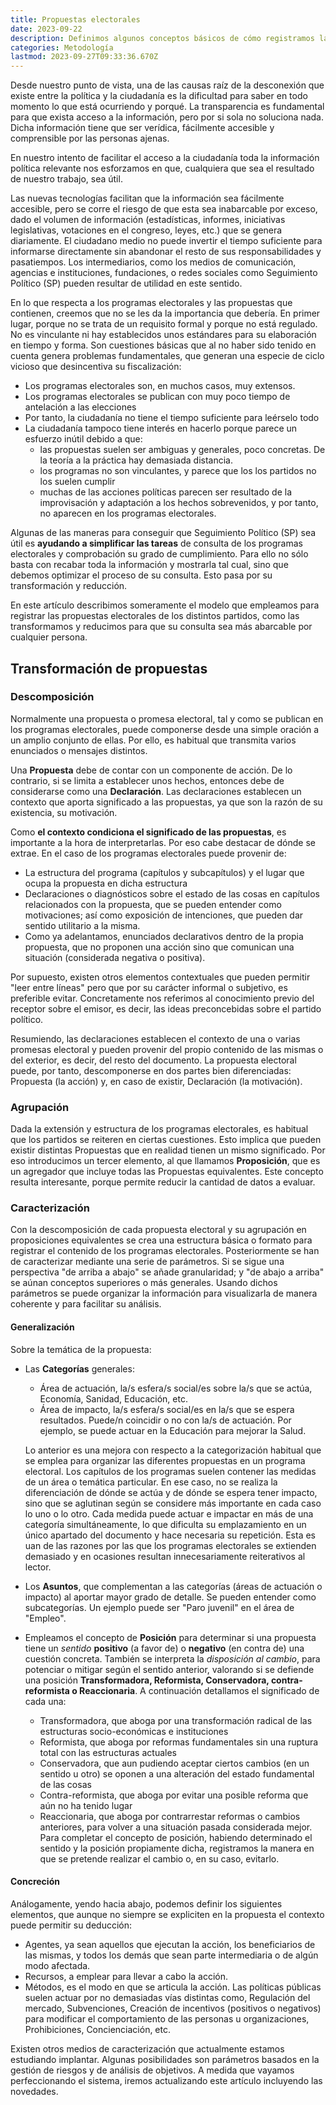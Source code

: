 ```yaml
---
title: Propuestas electorales
date: 2023-09-22
description: Definimos algunos conceptos básicos de cómo registramos las propuestas y detallamos los parámetros que empleamos para su caracterización.
categories: Metodología
lastmod: 2023-09-27T09:33:36.670Z
---
```

Desde nuestro punto de vista, una de las causas raíz de la desconexión que existe entre la política y la ciudadanía es la dificultad para saber en todo momento lo que está ocurriendo y porqué. La transparencia es fundamental para que exista acceso a la información, pero por si sola no soluciona nada. Dicha información tiene que ser verídica, fácilmente accesible y comprensible por las personas ajenas.  

En nuestro intento de facilitar el acceso a la ciudadanía toda la información política relevante nos esforzamos en que, cualquiera que sea el resultado de nuestro trabajo, sea útil. 

Las nuevas tecnologías facilitan que la información sea fácilmente accesible, pero se corre el riesgo de que esta sea inabarcable por exceso, dado el volumen de información (estadísticas, informes, iniciativas legislativas, votaciones en el congreso, leyes, etc.) que se genera diariamente. El ciudadano medio no puede invertir el tiempo suficiente para informarse directamente sin abandonar el resto de sus responsabilidades y pasatiempos. Los intermediarios, como los medios de comunicación, agencias e instituciones, fundaciones, o redes sociales como Seguimiento Político (SP) pueden resultar de utilidad en este sentido.

En lo que respecta a los programas electorales y las propuestas que contienen, creemos que no se les da la importancia que debería. En primer lugar, porque no se trata de un requisito formal y porque no está regulado. No es vinculante ni hay establecidos unos estándares para su elaboración en tiempo y forma. Son cuestiones básicas que al no haber sido tenido en cuenta genera problemas fundamentales, que generan una especie de ciclo vicioso que desincentiva su fiscalización:
- Los programas electorales son, en muchos casos, muy extensos.
- Los programas electorales se publican con muy poco tiempo de antelación a las elecciones
- Por tanto, la ciudadanía no tiene el tiempo suficiente para leérselo todo
- La ciudadanía tampoco tiene interés en hacerlo porque parece un esfuerzo inútil debido a que:
    - las propuestas suelen ser ambiguas y generales, poco concretas. De la teoría a la práctica hay demasiada distancia.
    - los programas no son vinculantes, y parece que los los partidos no los suelen cumplir
    - muchas de las acciones políticas parecen ser resultado de la improvisación y adaptación a los hechos sobrevenidos, y por tanto, no aparecen en los programas electorales. 

Algunas de las maneras para conseguir que Seguimiento Político (SP) sea útil es **ayudando a simplificar las tareas** de  consulta de los programas electorales y comprobación su grado de cumplimiento. Para ello no sólo basta con recabar toda la información y mostrarla tal cual, sino que debemos optimizar el proceso de su consulta. Esto pasa por su transformación y reducción. 

En este artículo describimos someramente el modelo que empleamos para registrar las propuestas electorales de los distintos partidos, como las transformamos y reducimos para que su consulta sea más abarcable por cualquier persona. 

## Transformación de propuestas
### Descomposición
Normalmente una propuesta o promesa electoral, tal y como se publican en los programas electorales, puede componerse desde una simple oración a un amplio conjunto de ellas. Por ello, es habitual que transmita varios enunciados o mensajes distintos. 

Una **Propuesta** debe de contar con un componente de acción. De lo contrario, si se limita a establecer unos hechos, entonces debe de considerarse como una **Declaración**. Las declaraciones establecen un contexto que aporta significado a las propuestas, ya que son la razón de su existencia, su motivación.

Como __el contexto condiciona el significado de las propuestas__, es importante a la hora de interpretarlas. Por eso cabe destacar de dónde se extrae. En el caso de los programas electorales puede provenir de:
- La estructura del programa (capítulos y subcapítulos) y el lugar que ocupa la propuesta en dicha estructura
- Declaraciones o diagnósticos sobre el estado de las cosas en capítulos relacionados con la propuesta, que se pueden entender como motivaciones; así como exposición de intenciones, que pueden dar sentido utilitario a la misma.
- Como ya adelantamos, enunciados declarativos dentro de la propia propuesta, que no proponen una acción sino que comunican una situación (considerada negativa o positiva).

Por supuesto, existen otros elementos contextuales que pueden permitir "leer entre líneas" pero que por su carácter informal o subjetivo, es preferible evitar. Concretamente nos referimos al conocimiento previo del receptor sobre el emisor, es decir, las ideas preconcebidas sobre el partido político.

Resumiendo, las declaraciones establecen el contexto de una o varias promesas electoral y pueden provenir del propio contenido de las mismas o del exterior, es decir, del resto del documento. La propuesta electoral puede, por tanto, descomponerse en dos partes bien diferenciadas: Propuesta (la acción) y, en caso de existir, Declaración (la motivación).

### Agrupación
Dada la extensión y estructura de los programas electorales, es habitual que los partidos se reiteren en ciertas cuestiones. Esto implica que pueden existir distintas Propuestas que en realidad tienen un mismo significado. Por eso introducimos un tercer elemento, al que llamamos **Proposición**, que es un agregador que incluye todas las Propuestas equivalentes. Este concepto resulta interesante, porque permite reducir la cantidad de datos a evaluar.

### Caracterización
Con la descomposición de cada propuesta electoral y su agrupación en proposiciones equivalentes se crea una estructura básica o formato para registrar el contenido de los programas electorales. Posteriormente se han de caracterizar mediante una serie de parámetros. Si se sigue una perspectiva "de arriba a abajo" se añade granularidad; y "de abajo a arriba" se aúnan conceptos superiores o más generales. Usando dichos parámetros se puede organizar la información para visualizarla de manera coherente y para facilitar su análisis.

#### Generalización
Sobre la temática de la propuesta:
- Las **Categorías** generales:
    - Área de actuación, la/s esfera/s social/es sobre la/s que se actúa, Economía, Sanidad, Educación, etc.
    - Área de impacto, la/s esfera/s social/es en la/s que se espera resultados. Puede/n coincidir o no con la/s de actuación. Por ejemplo, se puede actuar en la Educación para mejorar la Salud.

    Lo anterior es una mejora con respecto a la categorización habitual que se emplea para organizar las diferentes propuestas en un programa electoral. Los capítulos de los programas suelen contener las medidas de un área o temática particular. En ese caso, no se realiza la diferenciación de dónde se actúa y de dónde se espera tener impacto, sino que se aglutinan según se considere más importante en cada caso lo uno o lo otro. Cada medida puede actuar e impactar en más de una categoría simultáneamente, lo que dificulta su emplazamiento en un único apartado del documento y hace necesaria su repetición. Esta es uan de las razones por las que los programas electorales se extienden demasiado y en ocasiones resultan innecesariamente reiterativos al lector.

- Los **Asuntos**, que complementan a las categorías (áreas de actuación o impacto) al aportar mayor grado de detalle. Se pueden entender como subcategorías. Un ejemplo puede ser "Paro juvenil" en el área de "Empleo".

- Empleamos el concepto de **Posición** para determinar si una propuesta tiene un *sentido* __positivo__ (a favor de) o __negativo__ (en contra de) una cuestión concreta. También se interpreta la *disposición al cambio*, para potenciar o mitigar según el sentido anterior, valorando si se defiende una posición __Transformadora, Reformista, Conservadora, contra-reformista o Reaccionaria__. 
A continuación detallamos el significado de cada una: 
    - Transformadora, que aboga por una transformación radical de las estructuras socio-económicas e instituciones
    - Reformista, que aboga por reformas fundamentales sin una ruptura total con las estructuras actuales
    - Conservadora, que aun pudiendo aceptar ciertos cambios (en un sentido u otro) se oponen a una alteración del estado fundamental de las cosas
    - Contra-reformista, que aboga por evitar una posible reforma que aún no ha tenido lugar
    - Reaccionaria, que aboga por contrarrestar reformas o cambios anteriores, para volver a una situación pasada considerada mejor. 
Para completar el concepto de posición, habiendo determinado el sentido y la posición propiamente dicha, registramos la manera en que se pretende realizar el cambio o, en su caso, evitarlo.

#### Concreción
Análogamente, yendo hacia abajo, podemos definir los siguientes elementos, que aunque no siempre se expliciten en la propuesta el contexto puede permitir su deducción:
- Agentes, ya sean aquellos que ejecutan la acción, los beneficiarios de las mismas, y todos los demás que sean parte intermediaria o de algún modo afectada.
- Recursos, a emplear para llevar a cabo la acción.
- Métodos, es el modo en que se articula la acción. Las políticas públicas suelen actuar por no demasiadas vías distintas como, Regulación del mercado, Subvenciones, Creación de incentivos (positivos o negativos) para modificar el comportamiento de las personas u organizaciones, Prohibiciones, Concienciación, etc.

Existen otros medios de caracterización que actualmente estamos estudiando implantar. Algunas posibilidades son parámetros basados en la gestión de riesgos y de análisis de objetivos. A medida que vayamos perfeccionando el sistema, iremos actualizando este artículo incluyendo las novedades.